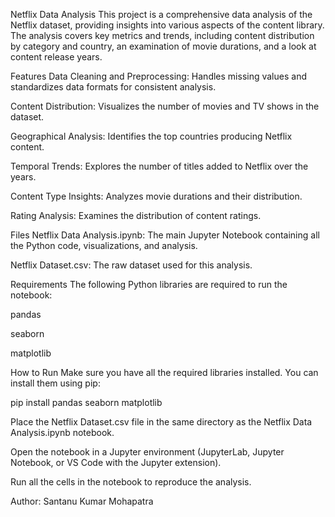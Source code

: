 Netflix Data Analysis
This project is a comprehensive data analysis of the Netflix dataset, providing insights into various aspects of the content library. The analysis covers key metrics and trends, including content distribution by category and country, an examination of movie durations, and a look at content release years.

Features
Data Cleaning and Preprocessing: Handles missing values and standardizes data formats for consistent analysis.

Content Distribution: Visualizes the number of movies and TV shows in the dataset.

Geographical Analysis: Identifies the top countries producing Netflix content.

Temporal Trends: Explores the number of titles added to Netflix over the years.

Content Type Insights: Analyzes movie durations and their distribution.

Rating Analysis: Examines the distribution of content ratings.

Files
Netflix Data Analysis.ipynb: The main Jupyter Notebook containing all the Python code, visualizations, and analysis.

Netflix Dataset.csv: The raw dataset used for this analysis.

Requirements
The following Python libraries are required to run the notebook:

pandas

seaborn

matplotlib

How to Run
Make sure you have all the required libraries installed. You can install them using pip:

pip install pandas seaborn matplotlib

Place the Netflix Dataset.csv file in the same directory as the Netflix Data Analysis.ipynb notebook.

Open the notebook in a Jupyter environment (JupyterLab, Jupyter Notebook, or VS Code with the Jupyter extension).

Run all the cells in the notebook to reproduce the analysis.

Author: Santanu Kumar Mohapatra

